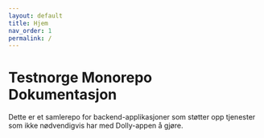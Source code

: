 ```yaml
---
layout: default
title: Hjem
nav_order: 1
permalink: /
---
```


Testnorge Monorepo Dokumentasjon
================================

Dette er et samlerepo for backend-applikasjoner som støtter opp tjenester som ikke nødvendigvis har med Dolly-appen å gjøre.
